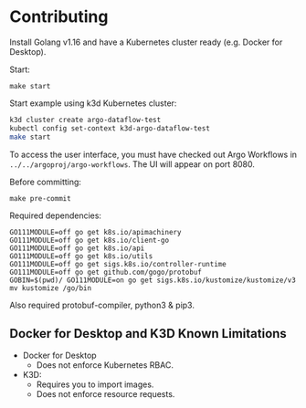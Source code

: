 # Contributing

Install Golang v1.16 and have a Kubernetes cluster ready (e.g. Docker for Desktop).

Start:

```
make start
```

Start example using k3d Kubernetes cluster:

```bash
k3d cluster create argo-dataflow-test
kubectl config set-context k3d-argo-dataflow-test
make start
```

To access the user interface, you must have checked out Argo Workflows in `../../argoproj/argo-workflows`. The UI will
appear on port 8080.

Before committing:

```
make pre-commit
```

Required dependencies:

```
GO111MODULE=off go get k8s.io/apimachinery           
GO111MODULE=off go get k8s.io/client-go              
GO111MODULE=off go get k8s.io/api                    
GO111MODULE=off go get k8s.io/utils                  
GO111MODULE=off go get sigs.k8s.io/controller-runtime
GO111MODULE=off go get github.com/gogo/protobuf
GOBIN=$(pwd)/ GO111MODULE=on go get sigs.k8s.io/kustomize/kustomize/v3
mv kustomize /go/bin
```

Also required protobuf-compiler, python3 & pip3.

## Docker for Desktop and K3D Known Limitations

* Docker for Desktop
    * Does not enforce Kubernetes RBAC.
* K3D:
    * Requires you to import images.
    * Does not enforce resource requests.